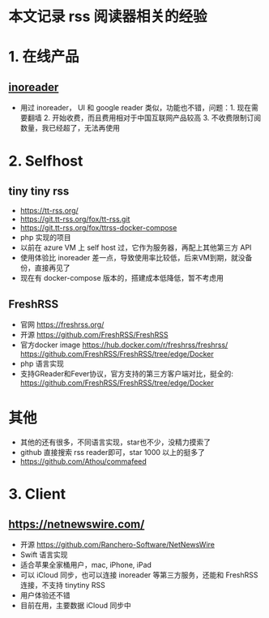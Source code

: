 # 本文记录 rss 阅读器相关的经验

# 1. 在线产品

## [inoreader](http://inoreader.com/)
- 用过 inoreader， UI 和 google reader 类似，功能也不错，问题：1. 现在需要翻墙 2. 开始收费，而且费用相对于中国互联网产品较高 3. 不收费限制订阅数量，我已经超了，无法再使用

# 2. Selfhost

## tiny tiny rss
- https://tt-rss.org/
- https://git.tt-rss.org/fox/tt-rss.git
- https://git.tt-rss.org/fox/ttrss-docker-compose
- php 实现的项目
- 以前在 azure VM 上 self host 过，它作为服务器，再配上其他第三方 API
- 使用体验比 inoreader 差一点，导致使用率比较低，后来VM到期，就没备份，直接再见了
- 现在有 docker-compose 版本的，搭建成本低降低，暂不考虑用

## FreshRSS
- 官网 https://freshrss.org/
- 开源 https://github.com/FreshRSS/FreshRSS
- 官方docker image https://hub.docker.com/r/freshrss/freshrss/ https://github.com/FreshRSS/FreshRSS/tree/edge/Docker
- php 语言实现
- 支持GReader和Fever协议，官方支持的第三方客户端对比，挺全的: https://github.com/FreshRSS/FreshRSS/tree/edge/Docker

# 其他
- 其他的还有很多，不同语言实现，star也不少，没精力摸索了
- github 直接搜索 rss reader即可，star 1000 以上的挺多了
- https://github.com/Athou/commafeed

# 3. Client

## https://netnewswire.com/
- 开源 https://github.com/Ranchero-Software/NetNewsWire
- Swift 语言实现
- 适合苹果全家桶用户，mac, iPhone, iPad
- 可以 iCloud 同步，也可以连接 inoreader 等第三方服务，还能和 FreshRSS 连接，不支持 tinytiny RSS
- 用户体验还不错
- 目前在用，主要数据 iCloud 同步中 
